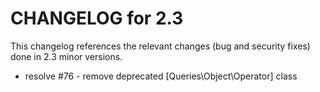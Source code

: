 CHANGELOG for 2.3
=================

This changelog references the relevant changes (bug and security fixes) done
in 2.3 minor versions.

 - resolve #76 - remove deprecated [Queries\Object\Operator] class
